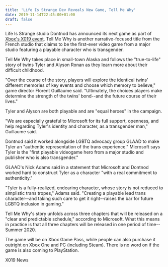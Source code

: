 ```yaml
---
title: 'Life Is Strange Dev Reveals New Game, Tell Me Why'
date: 2019-11-14T22:45:00+01:00
draft: false
---
```


Life Is Strange studio Dontnod has announced its next game as part of [Xbox's X019 event](https://www.gamespot.com/articles/x019-inside-xbox-livestream-news-everwild-grounded/1100-6471272/). Tell Me Why is another narrative-focused title from the French studio that claims to be the first-ever video game from a major studio featuring a playable character who is transgender.

Tell Me Why takes place in small-town Alaska and follows the "true-to-life" story of twins Tyler and Alyson Ronan as they learn more about their difficult childhood.

"Over the course of the story, players will explore the identical twins' different memories of key events and choose which memory to believe," game director Florent Guillaume said. "Ultimately, the choices players make determine the strength of the twins' bond--and the future course of their lives."

Tyler and Alyson are both playable and are "equal heroes" in the campaign.

"We are especially grateful to Microsoft for its full support, openness, and help regarding Tyler's identity and character, as a transgender man," Guillaume said.

Dontnod said it worked alongside LGBTQ advocacy group GLAAD to make Tyler an "authentic representation of the trans experience." Microsoft says Tyler is the "first playable videogame hero from a major studio and publisher who is also transgender."

GLAAD's Nick Adams said in a statement that Microsoft and Dontnod worked hard to construct Tyler as a character "with a real commitment to authenticity."

"Tyler is a fully-realized, endearing character, whose story is not reduced to simplistic trans tropes," Adams said. "Creating a playable lead trans character--and taking such care to get it right--raises the bar for future LGBTQ inclusion in gaming."

Tell Me Why's story unfolds across three chapters that will be released on a "clear and predictable schedule," according to Microsoft. What this means in practice is that all three chapters will be released in one period of time--Summer 2020.

The game will be on Xbox Game Pass, while people can also purchase it outright on Xbox One and PC (including Steam). There is no word on if the game is also coming to PlayStation.

X019 News